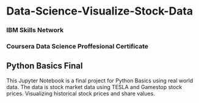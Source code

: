 # Data-Science-Visualize-Stock-Data
### IBM Skills Network 
### Coursera Data Science Proffesional Certificate 
## Python Basics Final 

This Jupyter Notebook is a final project for Python Basics using real world data.
The data is stock market data using TESLA and Gamestop stock prices.
Visualizing historical stock prices and share values.
